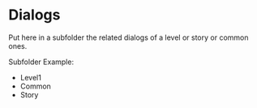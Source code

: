 # Dialogs

Put here in a subfolder the related dialogs of a level or story or common ones.

Subfolder Example:

- Level1
- Common
- Story